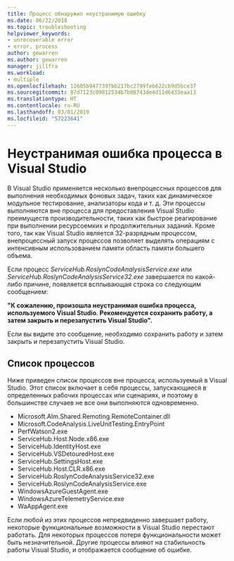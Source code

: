 ```yaml
---
title: Процесс обнаружил неустранимую ошибку
ms.date: 06/22/2018
ms.topic: troubleshooting
helpviewer_keywords:
- unrecoverable error
- error, process
author: gewarren
ms.author: gewarren
manager: jillfra
ms.workload:
- multiple
ms.openlocfilehash: 11605b9477397bb217bc2799feb622cb9d5bce37
ms.sourcegitcommit: 87d7123c09812534b7b08743de4d11d6433eaa13
ms.translationtype: HT
ms.contentlocale: ru-RU
ms.lasthandoff: 03/01/2019
ms.locfileid: "57223641"
---
```

# <a name="visual-studio-unrecoverable-process-error"></a>Неустранимая ошибка процесса в Visual Studio

В Visual Studio применяется несколько внепроцессных процессов для выполнения необходимых фоновых задач, таких как динамическое модульное тестирование, анализаторы кода и т. д. Эти процессы выполняются вне процесса для предоставления Visual Studio преимуществ производительности, таких как быстрое реагирование при выполнении ресурсоемких и продолжительных заданий. Кроме того, так как Visual Studio является 32-разрядным процессом, внепроцессный запуск процессов позволяет выделять операциям с интенсивным использованием памяти область памяти большего объема.

Если процесс *ServiceHub.RoslynCodeAnalysisService.exe* или *ServiceHub.RoslynCodeAnalysisService32.exe* завершается по какой-либо причине, появляется всплывающая строка со следующим сообщением:

**"К сожалению, произошла неустранимая ошибка процесса, используемого Visual Studio. Рекомендуется сохранить работу, а затем закрыть и перезапустить Visual Studio".**

Если вы видите это сообщение, необходимо сохранить работу и затем закрыть и перезапустить Visual Studio.

## <a name="list-of-processes"></a>Список процессов

Ниже приведен список процессов вне процесса, используемый в Visual Studio. Этот список включает в себя процессы, запускающиеся в определенных рабочих процессах или сценариях, и поэтому в большинстве случаев не все они выполняются одновременно.

- Microsoft.Alm.Shared.Remoting.RemoteContainer.dll
- Microsoft.CodeAnalysis.LiveUnitTesting.EntryPoint
- PerfWatson2.exe
- ServiceHub.Host.Node.x86.exe
- ServiceHub.IdentityHost.exe
- ServiceHub.VSDetouredHost.exe
- ServiceHub.SettingsHost.exe
- ServiceHub.Host.CLR.x86.exe
- ServiceHub.RoslynCodeAnalysisService32.exe
- ServiceHub.RoslynCodeAnalysisService.exe
- WindowsAzureGuestAgent.exe
- WindowsAzureTelemetryService.exe
- WaAppAgent.exe

Если любой из этих процессов непредвиденно завершает работу, некоторые функциональные возможности в Visual Studio перестают работать. Для некоторых процессов потеря функциональности может быть незначительной. Другие процессы влияют на стабильность работы Visual Studio, и отображается сообщение об ошибке.